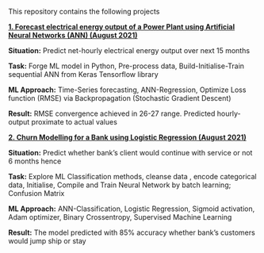 This repository contains the following projects

[**1. Forecast electrical energy output of a Power Plant using Artificial Neural Networks (ANN)	(August 2021)**](https://github.com/BearsOnMars/Deep_Learning/blob/main/ANN/Regression/ANN_for_Regression.ipynb)

  **Situation:** 
      Predict net-hourly electrical energy output over next 15 months 
  
  **Task:** 
  Forge ML model in Python, Pre-process data, Build-Initialise-Train sequential ANN from Keras Tensorflow library
  
  **ML Approach:**
  Time-Series forecasting, ANN-Regression, Optimize Loss function (RMSE) via Backpropagation (Stochastic Gradient Descent)
  
  **Result:**
  RMSE convergence achieved in 26-27 range. Predicted hourly-output proximate to actual values


[**2. Churn Modelling for a Bank using Logistic Regression	(August 2021)**](https://github.com/BearsOnMars/Deep_Learning/blob/main/ANN/Classification/ANN_for_Classification.ipynb)


 **Situation:**
     Predict whether bank’s client would continue with service or not 6 months hence

 **Task:**
    Explore ML Classification methods, cleanse data , encode categorical data, Initialise, Compile and Train Neural Network by batch learning; Confusion Matrix

**ML Approach:**
ANN-Classification, Logistic Regression, Sigmoid activation, Adam optimizer, Binary Crossentropy, Supervised Machine Learning

**Result:**
The model predicted with 85% accuracy whether bank’s customers would jump ship or stay
